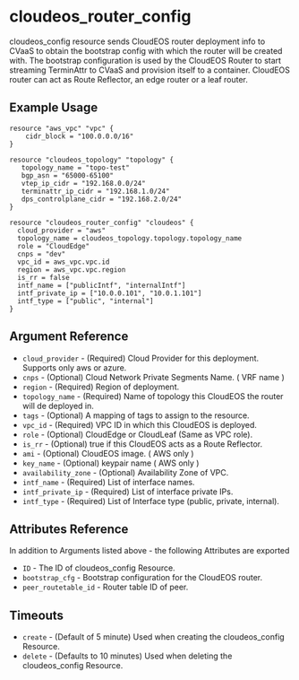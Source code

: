 # cloudeos_router_config

cloudeos_config resource sends CloudEOS router deployment info to CVaaS to obtain the bootstrap config
with which the router will be created with. The bootstrap configuration is used by the CloudEOS Router
to start streaming TerminAttr to CVaaS and provision itself to a container.
CloudEOS router can act as Route Reflector, an edge router or a leaf router.

## Example Usage

```hcl
resource "aws_vpc" "vpc" {
    cidr_block = "100.0.0.0/16"
}

resource "cloudeos_topology" "topology" {
   topology_name = "topo-test"
   bgp_asn = "65000-65100"
   vtep_ip_cidr = "192.168.0.0/24"
   terminattr_ip_cidr = "192.168.1.0/24"
   dps_controlplane_cidr = "192.168.2.0/24"
}

resource "cloudeos_router_config" "cloudeos" {
  cloud_provider = "aws"
  topology_name = cloudeos_topology.topology.topology_name
  role = "CloudEdge"
  cnps = "dev"
  vpc_id = aws_vpc.vpc.id
  region = aws_vpc.vpc.region
  is_rr = false
  intf_name = ["publicIntf", "internalIntf"]
  intf_private_ip = ["10.0.0.101", "10.0.1.101"]
  intf_type = ["public", "internal"]
}
```

## Argument Reference

* `cloud_provider` - (Required) Cloud Provider for this deployment. Supports only aws or azure.
* `cnps` - (Optional) Cloud Network Private Segments Name. ( VRF name )
* `region` - (Required) Region of deployment.
* `topology_name` - (Required) Name of topology this CloudEOS the router will de deployed in.
* `tags` - (Optional) A mapping of tags to assign to the resource.
* `vpc_id` - (Required) VPC ID in which this CloudEOS is deployed.
* `role` - (Optional) CloudEdge or CloudLeaf (Same as VPC role).
* `is_rr` - (Optional) true if this CloudEOS acts as a Route Reflector.
* `ami` - (Optional) CloudEOS image. ( AWS only )
* `key_name` - (Optional) keypair name ( AWS only )
* `availability_zone` - (Optional) Availability Zone of VPC.
* `intf_name` - (Required) List of interface names.
* `intf_private_ip` - (Required) List of interface private IPs.
* `intf_type` - (Required) List of Interface type (public, private, internal).

## Attributes Reference

In addition to Arguments listed above - the following Attributes are exported

* `ID` - The ID of cloudeos_config Resource.
* `bootstrap_cfg` - Bootstrap configuration for the CloudEOS router.
* `peer_routetable_id` - Router table ID of peer.

## Timeouts

* `create` - (Default of 5 minute) Used when creating the cloudeos_config Resource.
* `delete` - (Defaults to 10 minutes) Used when deleting the cloudeos_config Resource.
